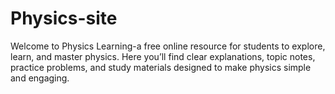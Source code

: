 # Physics-site
Welcome to Physics Learning-a free online resource for students to explore, learn, and master physics. Here you’ll find clear explanations, topic notes, practice problems, and study materials designed to make physics simple and engaging.
